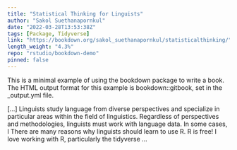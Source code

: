 ```yaml
---
title: "Statistical Thinking for Linguists"
author: "Sakol Suethanapornkul"
date: "2022-03-28T13:53:38Z"
tags: [Package, Tidyverse]
link: "https://bookdown.org/sakol_suethanapornkul/statisticalthinking/"
length_weight: "4.3%"
repo: "rstudio/bookdown-demo"
pinned: false
---
```


<p>This is a minimal example of using the bookdown package to write a book.
The HTML output format for this example is bookdown::gitbook,
set in the _output.yml file.</p> [...] Linguists study language from diverse perspectives and specialize in particular areas within the field of linguistics. Regardless of perspectives and methodologies, linguists must work with language data. In some cases, l There are many reasons why linguists should learn to use R. R is free! I love working with R, particularly the tidyverse ...
